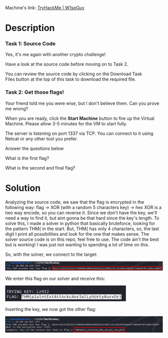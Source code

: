 Machine's link: [TryHackMe | W1seGuy](https://tryhackme.com/room/w1seguy)

# Description
### Task 1: Source Code
Yes, it's me again with another crypto challenge!  

Have a look at the source code before moving on to Task 2.  
  
You can review the source code by clicking on the Download Task Files button at the top of this task to download the required file.

### Task 2: Get those flags!
Your friend told me you were wise, but I don't believe them. Can you prove me wrong?  

When you are ready, click the **Start Machine** button to fire up the Virtual Machine. Please allow 3-5 minutes for the VM to start fully.

The server is listening on port 1337 via TCP. You can connect to it using Netcat or any other tool you prefer.

Answer the questions below

What is the first flag?  

What is the second and final flag?

# Solution
Analyzing the source code, we saw that the flag is encrypted in the following way:
	flag -> XOR (with a random 5 characters key) -> hex
XOR is a two way encode, so you can reverse it. Since we don't have the key, we'll need a way to find it, but aint gonna be that hard since the key's length.
To solve this, I made a solver in python that basically bruteforce, looking for the pattern THM{ in the start.
But, THM{ has only 4 characters, so, the last digit I print all possibilities and look for the one that makes sense.
The solver source code is on this repo, feel free to use. The code ain't the best but is working! I was just not wanting to spending a lot of time on this.

So, with the solver, we connect to the target:

![Connecting with netcat](images/connecting.png)



We enter this flag on our solver and receive this:

![Enter the flag on the solver](images/solver.png)


Inserting the key, we now got the other flag:

![Getting the flag](images/flag.png)


